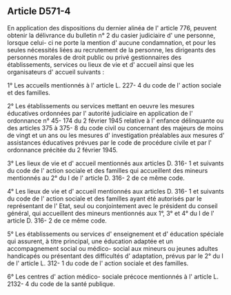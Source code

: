 Article D571-4
----
En application des dispositions du dernier alinéa de l' article 776, peuvent
obtenir la délivrance du bulletin n° 2 du casier judiciaire d' une personne,
lorsque celui- ci ne porte la mention d' aucune condamnation, et pour les seules
nécessités liées au recrutement de la personne, les dirigeants des personnes
morales de droit public ou privé gestionnaires des établissements, services ou
lieux de vie et d' accueil ainsi que les organisateurs d' accueil suivants :

1° Les accueils mentionnés à l' article L. 227- 4 du code de l' action sociale
et des familles.

2° Les établissements ou services mettant en oeuvre les mesures éducatives
ordonnées par l' autorité judiciaire en application de l' ordonnance n° 45- 174
du 2 février 1945 relative à l' enfance délinquante ou des articles 375 à 375- 8
du code civil ou concernant des majeurs de moins de vingt et un ans ou les
mesures d' investigation préalables aux mesures d' assistances éducatives
prévues par le code de procédure civile et par l' ordonnance précitée du 2
février 1945.

3° Les lieux de vie et d' accueil mentionnés aux articles D. 316- 1 et suivants
du code de l' action sociale et des familles qui accueillent des mineurs
mentionnés au 2° du I de l' article D. 316- 2 de ce même code.

4° Les lieux de vie et d' accueil mentionnés aux articles D. 316- 1 et suivants
du code de l' action sociale et des familles ayant été autorisés par le
représentant de l' Etat, seul ou conjointement avec le président du conseil
général, qui accueillent des mineurs mentionnés aux 1°, 3° et 4° du I de l'
article D. 316- 2 de ce même code.

5° Les établissements ou services d' enseignement et d' éducation spéciale qui
assurent, à titre principal, une éducation adaptée et un accompagnement social
ou médico- social aux mineurs ou jeunes adultes handicapés ou présentant des
difficultés d' adaptation, prévus par le 2° du I de l' article L. 312- 1 du code
de l' action sociale et des familles.

6° Les centres d' action médico- sociale précoce mentionnés à l' article L.
2132- 4 du code de la santé publique.
